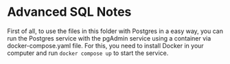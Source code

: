 # Advanced SQL Notes

First of all, to use the files in this folder with Postgres in a easy way, you can run the Postgres service with the pgAdmin service using a container via docker-compose.yaml file.
For this, you need to install Docker in your computer and run ```docker compose up``` to start the service.
